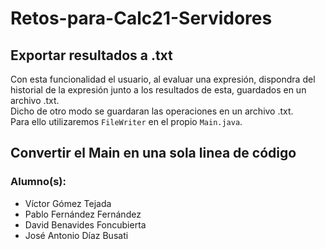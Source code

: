 # Retos-para-Calc21-Servidores

## Exportar resultados a .txt
Con esta funcionalidad el usuario, al evaluar una expresión, dispondra del historial de la expresión junto a los resultados de esta, guardados en un archivo .txt.  
Dicho de otro modo se guardaran las operaciones en un archivo .txt.  
Para ello utilizaremos `FileWriter` en el propio `Main.java`.

## Convertir el Main en una sola linea de código





### Alumno(s):
- Víctor Gómez Tejada
- Pablo Fernández Fernández
- David Benavides Foncubierta
- José Antonio Díaz Busati
